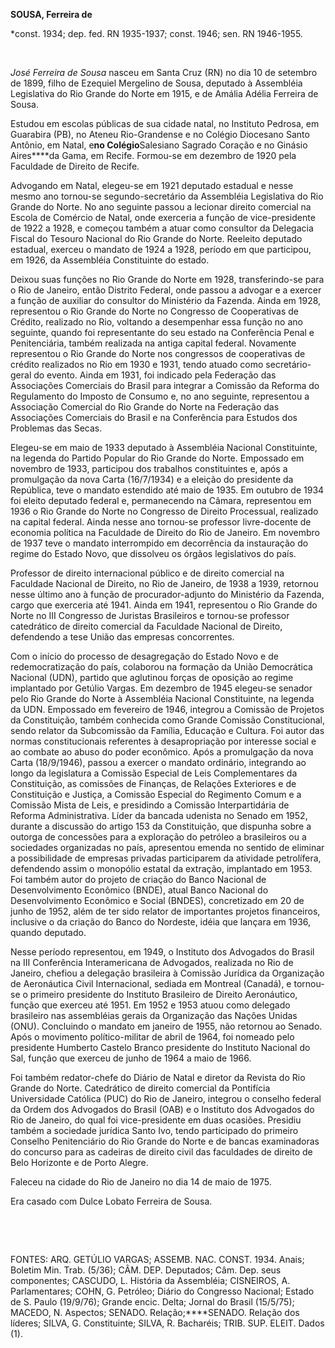 **SOUSA, Ferreira de**

\*const. 1934; dep. fed. RN 1935-1937; const. 1946; sen. RN 1946-1955.

 

*José Ferreira de Sousa* nasceu em Santa Cruz (RN) no dia 10 de setembro
de 1899, filho de Ezequiel Mergelino de Sousa, deputado à Assembléia
Legislativa do Rio Grande do Norte em 1915, e de Amália Adélia Ferreira
de Sousa.

Estudou em escolas públicas de sua cidade natal, no Instituto Pedrosa,
em Guarabira (PB), no Ateneu Rio-Grandense e no Colégio Diocesano Santo
Antônio, em Natal, e****no Colégio****Salesiano Sagrado Coração e no
Ginásio Aires****da Gama, em Recife. Formou-se em dezembro de 1920 pela
Faculdade de Direito de Recife.

Advogando em Natal, elegeu-se em 1921 deputado estadual e nesse mesmo
ano tornou-se segundo-secretário da Assembléia Legislativa do Rio Grande
do Norte. No ano seguinte passou a lecionar direito comercial na Escola
de Comércio de Natal, onde exerceria a função de vice-presidente de 1922
a 1928, e começou também a atuar como consultor da Delegacia Fiscal do
Tesouro Nacional do Rio Grande do Norte. Reeleito deputado estadual,
exerceu o mandato de 1924 a 1928, período em que participou, em 1926, da
Assembléia Constituinte do estado.

Deixou suas funções no Rio Grande do Norte em 1928, transferindo-se para
o Rio de Janeiro, então Distrito Federal, onde passou a advogar e a
exercer a função de auxiliar do consultor do Ministério da Fazenda.
Ainda em 1928, representou o Rio Grande do Norte no Congresso de
Cooperativas de Crédito, realizado no Rio, voltando a desempenhar essa
função no ano seguinte, quando foi representante do seu estado na
Conferência Penal e Penitenciária, também realizada na antiga capital
federal. Novamente representou o Rio Grande do Norte nos congressos de
cooperativas de crédito realizados no Rio em 1930 e 1931, tendo atuado
como secretário-geral do evento. Ainda em 1931, foi indicado pela
Federação das Associações Comerciais do Brasil para integrar a Comissão
da Reforma do Regulamento do Imposto de Consumo e, no ano seguinte,
representou a Associação Comercial do Rio Grande do Norte na Federação
das Associações Comerciais do Brasil e na Conferência para Estudos dos
Problemas das Secas.

Elegeu-se em maio de 1933 deputado à Assembléia Nacional Constituinte,
na legenda do Partido Popular do Rio Grande do Norte. Empossado em
novembro de 1933, participou dos trabalhos constituintes e, após a
promulgação da nova Carta (16/7/1934) e a eleição do presidente da
República, teve o mandato estendido até maio de 1935. Em outubro de 1934
foi eleito deputado federal e, permanecendo na Câmara, representou em
1936 o Rio Grande do Norte no Congresso de Direito Processual, realizado
na capital federal. Ainda nesse ano tornou-se professor livre-docente de
economia política na Faculdade de Direito do Rio de Janeiro. Em novembro
de 1937 teve o mandato interrompido em decorrência da instauração do
regime do Estado Novo, que dissolveu os órgãos legislativos do país.

Professor de direito internacional público e de direito comercial na
Faculdade Nacional de Direito, no Rio de Janeiro, de 1938 a 1939,
retornou nesse último ano à função de procurador-adjunto do Ministério
da Fazenda, cargo que exerceria até 1941. Ainda em 1941, representou o
Rio Grande do Norte no III Congresso de Juristas Brasileiros e tornou-se
professor catedrático de direito comercial da Faculdade Nacional de
Direito, defendendo a tese União das empresas concorrentes.

Com o início do processo de desagregação do Estado Novo e de
redemocratização do país, colaborou na formação da União Democrática
Nacional (UDN), partido que aglutinou forças de oposição ao regime
implantado por Getúlio Vargas. Em dezembro de 1945 elegeu-se senador
pelo Rio Grande do Norte à Assembléia Nacional Constituinte, na legenda
da UDN. Empossado em fevereiro de 1946, integrou a Comissão de Projetos
da Constituição, também conhecida como Grande Comissão Constitucional,
sendo relator da Subcomissão da Família, Educação e Cultura. Foi autor
das normas constitucionais referentes à desapropriação por interesse
social e ao combate ao abuso do poder econômico. Após a promulgação da
nova Carta (18/9/1946), passou a exercer o mandato ordinário, integrando
ao longo da legislatura a Comissão Especial de Leis Complementares da
Constituição, as comissões de Finanças, de Relações Exteriores e de
Constituição e Justiça, a Comissão Especial do Regimento Comum e a
Comissão Mista de Leis, e presidindo a Comissão Interpartidária de
Reforma Administrativa. Líder da bancada udenista no Senado em 1952,
durante a discussão do artigo 153 da Constituição, que dispunha sobre a
outorga de concessões para a exploração do petróleo a brasileiros ou a
sociedades organizadas no país, apresentou emenda no sentido de eliminar
a possibilidade de empresas privadas participarem da atividade
petrolífera, defendendo assim o monopólio estatal da extração,
implantado em 1953. Foi também autor do projeto de criação do Banco
Nacional de Desenvolvimento Econômico (BNDE), atual Banco Nacional do
Desenvolvimento Econômico e Social (BNDES), concretizado em 20 de junho
de 1952, além de ter sido relator de importantes projetos financeiros,
inclusive o da criação do Banco do Nordeste, idéia que lançara em 1936,
quando deputado.

Nesse período representou, em 1949, o Instituto dos Advogados do Brasil
na III Conferência Interamericana de Advogados, realizada no Rio de
Janeiro, chefiou a delegação brasileira à Comissão Jurídica da
Organização de Aeronáutica Civil Internacional, sediada em Montreal
(Canadá), e tornou-se o primeiro presidente do Instituto Brasileiro de
Direito Aeronáutico, função que exerceu até 1951. Em 1952 e 1953 atuou
como delegado brasileiro nas assembléias gerais da Organização das
Nações Unidas (ONU). Concluindo o mandato em janeiro de 1955, não
retornou ao Senado. Após o movimento político-militar de abril de 1964,
foi nomeado pelo presidente Humberto Castelo Branco presidente do
Instituto Nacional do Sal, função que exerceu de junho de 1964 a maio de
1966.

Foi também redator-chefe do Diário de Natal e diretor da Revista do Rio
Grande do Norte. Catedrático de direito comercial da Pontifícia
Universidade Católica (PUC) do Rio de Janeiro, integrou o conselho
federal da Ordem dos Advogados do Brasil (OAB) e o Instituto dos
Advogados do Rio de Janeiro, do qual foi vice-presidente em duas
ocasiões. Presidiu também a sociedade jurídica Santo Ivo, tendo
participado do primeiro Conselho Penitenciário do Rio Grande do Norte e
de bancas examinadoras do concurso para as cadeiras de direito civil das
faculdades de direito de Belo Horizonte e de Porto Alegre.

Faleceu na cidade do Rio de Janeiro no dia 14 de maio de 1975.

Era casado com Dulce Lobato Ferreira de Sousa.

 

 

FONTES: ARQ. GETÚLIO VARGAS; ASSEMB. NAC. CONST. 1934. Anais; Boletim
Min. Trab. (5/36); CÂM. DEP. Deputados; Câm. Dep. seus componentes;
CASCUDO, L. História da Assembléia; CISNEIROS, A. Parlamentares; COHN,
G. Petróleo; Diário do Congresso Nacional; Estado de S. Paulo (19/9/76);
Grande encic. Delta; Jornal do Brasil (15/5/75); MACEDO, N. Aspectos;
SENADO. Relação;****SENADO. Relação dos líderes; SILVA, G. Constituinte;
SILVA, R. Bacharéis; TRIB. SUP. ELEIT. Dados (1).

 
